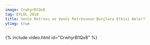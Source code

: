 ```yaml
---
image: CrwhyrB1Qx8
tag: EYLÜL 2018
title: Venüs Retrosu ve Venüs Retrosunun Burçlara Etkisi Neler?
ytimg: true
---
```

{% include video.html id="CrwhyrB1Qx8" %}
